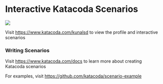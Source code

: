# Interactive Katacoda Scenarios

[![](http://shields.katacoda.com/katacoda/kunalsd/count.svg)](https://www.katacoda.com/kunalsd "Get your profile on Katacoda.com")

Visit https://www.katacoda.com/kunalsd to view the profile and interactive scenarios

### Writing Scenarios
Visit https://www.katacoda.com/docs to learn more about creating Katacoda scenarios

For examples, visit https://github.com/katacoda/scenario-example
